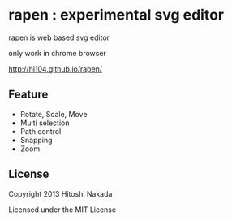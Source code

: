rapen : experimental svg editor
==========================

rapen is web based svg editor

only work in chrome browser

http://hi104.github.io/rapen/

Feature
-----------------
* Rotate, Scale, Move
* Multi selection
* Path control
* Snapping
* Zoom


License
-----------------

Copyright 2013 Hitoshi Nakada

Licensed under the MIT License
